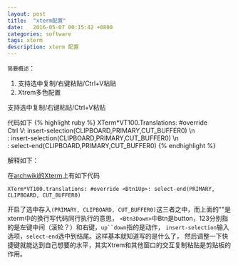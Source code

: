 ```yaml
---
layout: post
title:  "xterm配置"
date:   2016-05-07 00:15:42 +0800
categories: software
tags: xterm
description: xterm 配置
---
```

`简要概述`：

1. 支持选中复制/右键粘贴/Ctrl+V粘贴
2. Xtrem多色配置

支持选中复制/右键粘贴/Ctrl+V粘贴

代码如下
{% highlight ruby %}
XTerm*VT100.Translations: #override \
Ctrl <KeyPress> V: insert-selection(CLIPBOARD,PRIMARY,CUT_BUFFER0) \n\
<Btn3Down>: insert-selection(CLIPBOARD,PRIMARY,CUT_BUFFER0) \n\
<BtnUp>: select-end(CLIPBOARD,PRIMARY,CUT_BUFFER0) 
{% endhighlight %}

解释如下：

在[archwiki的Xterm](https://wiki.archlinux.org/index.php/Xterm#Configuration)上有如下代码

`XTerm*VT100.translations: #override <Btn1Up>: select-end(PRIMARY, CLIPBOARD, CUT_BUFFER0)`

开启了选中存入`(PRIMARY, CLIPBOARD, CUT_BUFFER0)`这三者之中，而上面的"\"是xterm中的换行写代码同行执行的意思，
`<Btn3Down>`中Btn是button，123分别指的是左键中间（滚轮？）和右键，`up``down`指的是动作，
`insert-selection`输入选项，`select-end`选中到结尾。这样基本就知道写的是什么了，
然后调整一下快捷键就能达到自己想要的水平，其实Xtrem和其他窗口的交互复制粘贴是剪贴板的作用。

